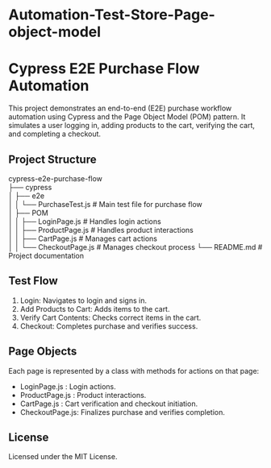﻿# Automation-Test-Store-Page-object-model

# Cypress E2E Purchase Flow Automation

This project demonstrates an end-to-end (E2E) purchase workflow automation using Cypress and the Page Object Model (POM) pattern. It simulates a user logging in, adding products to the cart, verifying the cart, and completing a checkout.

## Project Structure

cypress-e2e-purchase-flow                                                                                                                                                                                                                                                    
├── cypress                                                                                                                                                                                                                                                                  
│   ├── e2e                                                                                                                                                                                                                                                                  
│   │   └── PurchaseTest.js       # Main test file for purchase flow                                                                                                                                                                                                         
│   ├── POM                                                                                                                                                                                                                                                          
│   │   ├── LoginPage.js          # Handles login actions                                                                                                                                                                                                                    
│   │   ├── ProductPage.js        # Handles product interactions                                                                                                                                                                                                             
│   │   ├── CartPage.js           # Manages cart actions                                                                                                                                                                                                                     
│   │   └── CheckoutPage.js       # Manages checkout process                                                                                                                                                                                                                 └── README.md                     # Project documentation                                                                                                                                                                                                                      


## Test Flow

1. Login: Navigates to login and signs in.
2. Add Products to Cart: Adds items to the cart.
3. Verify Cart Contents: Checks correct items in the cart.
4. Checkout: Completes purchase and verifies success.

## Page Objects

Each page is represented by a class with methods for actions on that page:
- LoginPage.js   : Login actions.
- ProductPage.js : Product interactions.
- CartPage.js    : Cart verification and checkout initiation.
- CheckoutPage.js: Finalizes purchase and verifies completion.

## License

Licensed under the MIT License.

